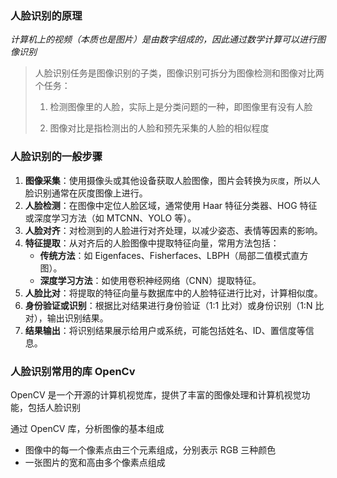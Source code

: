 ### 人脸识别的原理

*计算机上的视频（本质也是图片）是由数字组成的，因此通过数学计算可以进行图像识别*

> 人脸识别任务是图像识别的子类，图像识别可拆分为图像检测和图像对比两个任务：
>
> 1. 检测图像里的人脸，实际上是分类问题的一种，即图像里有没有人脸
>
> 2. 图像对比是指检测出的人脸和预先采集的人脸的相似程度

### 人脸识别的一般步骤

1. **图像采集**：使用摄像头或其他设备获取人脸图像，图片会转换为`灰度`，所以人脸识别通常在灰度图像上进行。
2. **人脸检测**：在图像中定位人脸区域，通常使用 Haar 特征分类器、HOG 特征或深度学习方法（如 MTCNN、YOLO 等）。
3. **人脸对齐**：对检测到的人脸进行对齐处理，以减少姿态、表情等因素的影响。
4. **特征提取**：从对齐后的人脸图像中提取特征向量，常用方法包括：
    - **传统方法**：如 Eigenfaces、Fisherfaces、LBPH（局部二值模式直方图）。
    - **深度学习方法**：如使用卷积神经网络（CNN）提取特征。
5. **人脸比对**：将提取的特征向量与数据库中的人脸特征进行比对，计算相似度。
6. **身份验证或识别**：根据比对结果进行身份验证（1:1 比对）或身份识别（1:N 比对），输出识别结果。
7. **结果输出**：将识别结果展示给用户或系统，可能包括姓名、ID、置信度等信息。

### 人脸识别常用的库 OpenCv

OpenCV 是一个开源的计算机视觉库，提供了丰富的图像处理和计算机视觉功能，包括人脸识别

通过 OpenCV 库，分析图像的基本组成 
- 图像中的每一个像素点由三个元素组成，分别表示 RGB 三种颜色 
- 一张图片的宽和高由多个像素点组成


